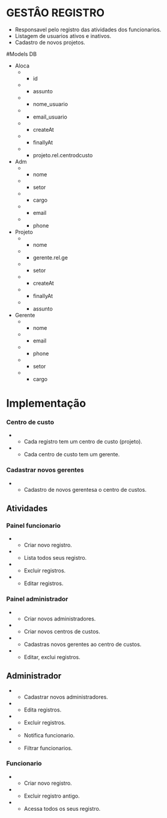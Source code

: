 # GESTÂO REGISTRO
- Responsavel pelo registro das atividades dos funcionarios.
- Listagem de usuarios ativos e inativos.
- Cadastro de novos projetos.


#Models DB
+ Aloca 
  + + id
  + + assunto
  + + nome_usuario
  + + email_usuario
  + + createAt
  + + finallyAt
  + + projeto.rel.centrodcusto
+ Adm
  + + nome
  + + setor
  + + cargo
  + + email
  + + phone
+ Projeto
  + + nome
  + + gerente.rel.ge
  + + setor
  + + createAt
  + + finallyAt
  + + assunto
+ Gerente
  + + nome
  + + email
  + + phone
  + + setor
  + + cargo

# Implementação
### Centro de custo
+ + Cada registro tem um centro de custo (projeto).
+ + Cada centro de custo tem um gerente.

### Cadastrar novos gerentes
+ + Cadastro de novos gerentesa o centro de custos.


## Atividades

### Painel funcionario
+ + Criar novo registro.
+ + Lista todos seus registro.
+ + Excluir registros.
+ + Editar registros.

### Painel administrador
+ + Criar novos administradores.
+ + Criar novos centros de custos.
+ + Cadastras novos gerentes ao centro de custos.
+ + Editar, exclui registros.

## Administrador
+ + Cadastrar novos administradores.
+ + Edita registros.
+ + Excluir registros.
+ + Notifica funcionario.
+ + Filtrar funcionarios.


### Funcionario
+ + Criar novo registro.
+ + Excluir registro antigo.
+ + Acessa todos os seus registro.
